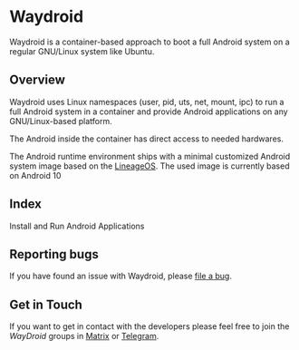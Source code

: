 # Waydroid

Waydroid is a container-based approach to boot a full Android system on a regular GNU/Linux system like Ubuntu.

## Overview

Waydroid uses Linux namespaces \(user, pid, uts, net, mount, ipc\) to run a full Android system in a container and provide Android applications on any GNU/Linux-based platform.

The Android inside the container has direct access to needed hardwares.

The Android runtime environment ships with a minimal customized Android system image based on the [LineageOS](https://lineageos.org/). The used image is currently based on Android 10

## Index

Install and Run Android Applications

## Reporting bugs

If you have found an issue with Waydroid, please [file a bug](https://github.com/Waydroid/waydroid/issues/new).

## Get in Touch

If you want to get in contact with the developers please feel free to join the _WayDroid_ groups in [Matrix](https://matrix.to/#/#waydroid:connolly.tech) or [Telegram](https://t.me/WayDroid).

